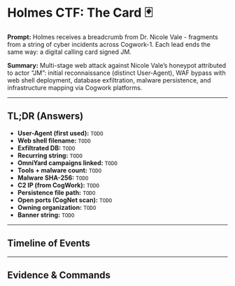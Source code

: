 # Holmes CTF: The Card 🃏

**Prompt:** Holmes receives a breadcrumb from Dr. Nicole Vale - fragments from a string of cyber incidents across Cogwork-1. Each lead ends the same way: a digital calling card signed JM.

**Summary:** Multi-stage web attack against Nicole Vale’s honeypot attributed to actor “JM”: initial reconnaissance (distinct User-Agent), WAF bypass with web shell deployment, database exfiltration, malware persistence, and infrastructure mapping via Cogwork platforms.

---

## TL;DR (Answers)

- **User-Agent (first used):** `TODO`
- **Web shell filename:** `TODO`
- **Exfiltrated DB:** `TODO`
- **Recurring string:** `TODO`
- **OmniYard campaigns linked:** `TODO`
- **Tools + malware count:** `TODO`
- **Malware SHA-256:** `TODO`
- **C2 IP (from CogWork):** `TODO`
- **Persistence file path:** `TODO`
- **Open ports (CogNet scan):** `TODO`
- **Owning organization:** `TODO`
- **Banner string:** `TODO`

---

## Timeline of Events

---

## Evidence & Commands

